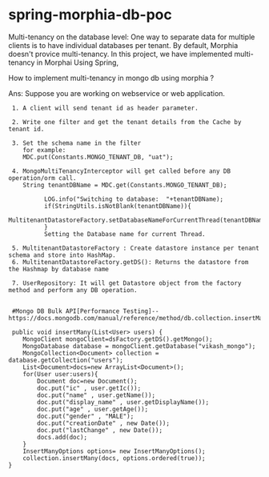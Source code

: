# spring-morphia-db-poc
Multi-tenancy on the database level: One way to separate data for multiple clients is to have individual databases per tenant.
By default, Morphia doesn't provice multi-tenancy.
In this project, we have implemented multi-tenancy in Morphai Using Spring,

How to implement multi-tenancy in mongo db using morphia ? 

Ans: Suppose you are working on webservice or web application.

     1. A client will send tenant id as header parameter.
     
     2. Write one filter and get the tenant details from the Cache by tenant id.
     
     3. Set the schema name in the filter 
        for example:    
        MDC.put(Constants.MONGO_TENANT_DB, "uat");
        
     4. MongoMultiTenancyInterceptor will get called before any DB operation/orm call.
        String tenantDBName = MDC.get(Constants.MONGO_TENANT_DB);
        
			  LOG.info("Switching to database:  "+tenantDBName);
			  if(StringUtils.isNotBlank(tenantDBName)){
				      MultitenantDatastoreFactory.setDatabaseNameForCurrentThread(tenantDBName);
			  }
			  Setting the Database name for current Thread.
      
     5. MultitenantDatastoreFactory : Create datastore instance per tenant schema and store into HashMap.   
     6. MultitenantDatastoreFactory.getDS(): Returns the datastore from the Hashmap by database name
     
     7. UserRepository: It will get Datastore object from the factory method and perform any DB operation.
     
     
     #Mongo DB Bulk API[Performance Testing]-- https://docs.mongodb.com/manual/reference/method/db.collection.insertMany/
     
     public void insertMany(List<User> users) {
		MongoClient mongoClient=dsFactory.getDS().getMongo();
		MongoDatabase database = mongoClient.getDatabase("vikash_mongo");
        MongoCollection<Document> collection = database.getCollection("users");
        List<Document>docs=new ArrayList<Document>();
        for(User user:users){
        	Document doc=new Document();
        	doc.put("ic" , user.getIc());
        	doc.put("name" , user.getName());
        	doc.put("display_name" , user.getDisplayName());
        	doc.put("age" , user.getAge());
        	doc.put("gender" , "MALE");
        	doc.put("creationDate" , new Date());
        	doc.put("lastChange" , new Date());
        	docs.add(doc);
        }
        InsertManyOptions options= new InsertManyOptions();
        collection.insertMany(docs, options.ordered(true));
	}
 
